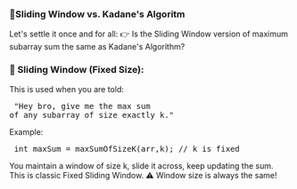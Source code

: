 ### 🥊Sliding Window vs. Kadane's Algoritm
Let's settle it once and for all:
👉 Is the Sliding Window version of maximum subarray sum the same as Kadane's Algorithm?

### 🤹 Sliding Window (Fixed Size):
This is used when you are told:
    <pre> "Hey bro, give me the max sum of any subarray of size exactly k." </pre>
Example:
<pre> int maxSum = maxSumOfSizeK(arr,k); // k is fixed </pre>
You maintain a window of size k, slide it across, keep updating the sum.
This is classic Fixed Sliding Window.
⚠️ Window size is always the same!